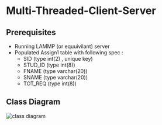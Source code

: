 # Multi-Threaded-Client-Server

## Prerequisites
 - Running LAMMP (or equuivilant) server
 - Populated Assign1 table with following spec : 
      - SID (type int(2) , unique key)
      - STUD_ID (type int(8))
      - FNAME (type varchar(20))
      - SNAME (type varchar(20))
      - TOT_REQ (type int(8))
      
 ## Class Diagram 
  ![class diagram](https://user-images.githubusercontent.com/74991829/194709289-3619e2fb-b500-4e5b-b2f4-eee53f8db2e7.png)
